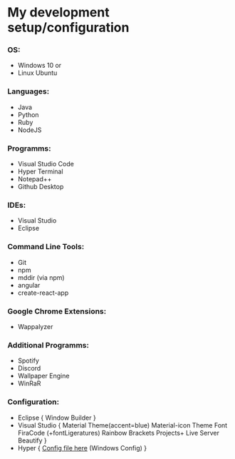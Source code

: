 # My development setup/configuration

### OS:
- Windows 10
or
- Linux Ubuntu

### Languages:
- Java
- Python
- Ruby
- NodeJS

### Programms:
- Visual Studio Code
- Hyper Terminal
- Notepad++
- Github Desktop

### IDEs:
- Visual Studio
- Eclipse

### Command Line Tools:
- Git
- npm
- mddir (via npm)
- angular
- create-react-app

### Google Chrome Extensions:
- Wappalyzer

### Additional Programms:
- Spotify
- Discord
- Wallpaper Engine
- WinRaR

### Configuration:
- Eclipse {
  Window Builder
}
- Visual Studio {
  Material Theme(accent=blue)
  Material-icon Theme
  Font FiraCode (+fontLigeratures)
  Rainbow Brackets
  Projects+
  Live Server
  Beautify
}
- Hyper {
  [Config file here](https://gist.github.com/JuzouSatoru2/2a58a7f98b475e468dd28f3c772b329f)
  (Windows Config)
}
